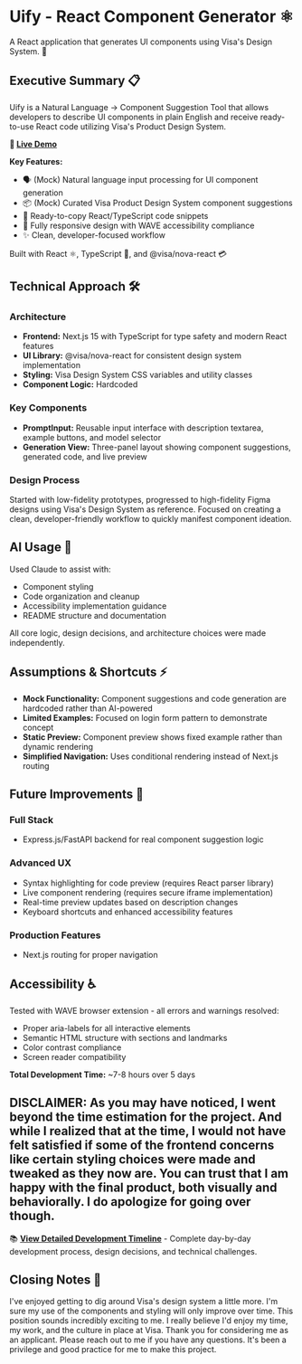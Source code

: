 # Uify - React Component Generator ⚛️

A React application that generates UI components using Visa's Design System. 🎨

## Executive Summary 📋

Uify is a Natural Language → Component Suggestion Tool that allows developers to describe UI components in plain English and receive ready-to-use React code utilizing Visa's Product Design System.

**🚀 [Live Demo](https://uify.vercel.app/)**

**Key Features:**
- 🗣️ (Mock) Natural language input processing for UI component generation
- 📦 (Mock) Curated Visa Product Design System component suggestions
- 📝 Ready-to-copy React/TypeScript code snippets
- 📱 Fully responsive design with WAVE accessibility compliance
- ✨ Clean, developer-focused workflow

Built with React ⚛️, TypeScript 🔷, and @visa/nova-react 💳

## Technical Approach 🛠️

### Architecture
- **Frontend:** Next.js 15 with TypeScript for type safety and modern React features
- **UI Library:** @visa/nova-react for consistent design system implementation
- **Styling:** Visa Design System CSS variables and utility classes
- **Component Logic:** Hardcoded

### Key Components
- **PromptInput:** Reusable input interface with description textarea, example buttons, and model selector
- **Generation View:** Three-panel layout showing component suggestions, generated code, and live preview

### Design Process
Started with low-fidelity prototypes, progressed to high-fidelity Figma designs using Visa's Design System as reference. Focused on creating a clean, developer-friendly workflow to quickly manifest component ideation.

## AI Usage 🤖

Used Claude to assist with:
- Component styling
- Code organization and cleanup
- Accessibility implementation guidance
- README structure and documentation

All core logic, design decisions, and architecture choices were made independently.

## Assumptions & Shortcuts ⚡

- **Mock Functionality:** Component suggestions and code generation are hardcoded rather than AI-powered
- **Limited Examples:** Focused on login form pattern to demonstrate concept
- **Static Preview:** Component preview shows fixed example rather than dynamic rendering
- **Simplified Navigation:** Uses conditional rendering instead of Next.js routing

## Future Improvements 🎯

### Full Stack
- Express.js/FastAPI backend for real component suggestion logic

### Advanced UX
- Syntax highlighting for code preview (requires React parser library)
- Live component rendering (requires secure iframe implementation)
- Real-time preview updates based on description changes
- Keyboard shortcuts and enhanced accessibility features

### Production Features
- Next.js routing for proper navigation

## Accessibility ♿

Tested with WAVE browser extension - all errors and warnings resolved:
- Proper aria-labels for all interactive elements
- Semantic HTML structure with sections and landmarks
- Color contrast compliance
- Screen reader compatibility

**Total Development Time:** ~7-8 hours over 5 days

**DISCLAIMER:** As you may have noticed, I went beyond the time estimation for the project. And while I realized that at the time, I would not have felt satisfied if some of the frontend concerns like certain styling choices were made and tweaked as they now are. You can trust that I am happy with the final product, both visually and behaviorally. I do apologize for going over though.
---

📚 **[View Detailed Development Timeline](./DEVELOPMENT_TIMELINE.md)** - Complete day-by-day development process, design decisions, and technical challenges.

## Closing Notes 🎉

I've enjoyed getting to dig around Visa's design system a little more. I'm sure my use of the components and styling will only improve over time. This position sounds incredibly exciting to me. I really believe I'd enjoy my time, my work, and the culture in place at Visa. Thank you for considering me as an applicant. Please reach out to me if you have any questions. It's been a privilege and good practice for me to make this project.
